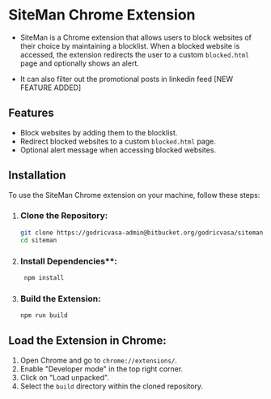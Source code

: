 # SiteMan Chrome Extension

<!-- # YouTube demo video: https://youtu.be/1jJV2YvabxM?feature=shared -->

- SiteMan is a Chrome extension that allows users to block websites of their choice by maintaining a blocklist. When a blocked website is accessed, the extension redirects the user to a custom `blocked.html` page and optionally shows an alert.

- It can also filter out the promotional posts in linkedin feed [NEW FEATURE ADDED]

## Features

- Block websites by adding them to the blocklist.
- Redirect blocked websites to a custom `blocked.html` page.
- Optional alert message when accessing blocked websites.

## Installation

To use the SiteMan Chrome extension on your machine, follow these steps:

1. ### Clone the Repository:

   ```bash
   git clone https://godricvasa-admin@bitbucket.org/godricvasa/siteman.git
   cd siteman
   ```

2. ### Install Dependencies\*\*:

   ```bash
    npm install
   ```

3. ### Build the Extension:

   ```bash
   npm run build
   ```

## Load the Extension in Chrome:

1. Open Chrome and go to `chrome://extensions/`.
2. Enable "Developer mode" in the top right corner.
3. Click on "Load unpacked".
4. Select the `build` directory within the cloned repository.
